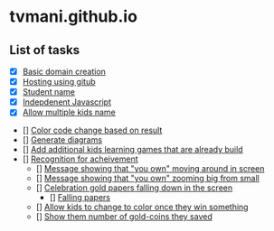 # tvmani.github.io

## List of tasks

- [x] [Basic domain creation](https://dhinamorumurai.info/)
- [x] [Hosting using gitub](https://dhinamorumurai.info/)
- [x] [Student name]()
- [X] [Indepdenent Javascript]()
- [X] [Allow multiple kids name]()
- [] [Color code change based on result]()
- [] [Generate diagrams]()
- [] [Add additional kids learning games that are already build]()
- [] [Recognition for acheivement]()
  - [] [Message showing that "you own" moving around in screen]()
  - [] [Message showing that "you own" zooming big from small]()
  - [] [Celebration gold papers falling down in the screen]()
    - [] [Falling papers](https://www.cssscript.com/demo/confetti-falling-animation/)
  - [] [Allow kids to change to color once they win something]()
  - [] [Show them number of gold-coins they saved]()
